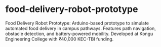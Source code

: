 # food-delivery-robot-prototype
 Food Delivery Robot Prototype: Arduino-based prototype to simulate automated food delivery in campus pathways. Features path navigation, obstacle detection, and battery-powered mobility. Developed at Kongu Engineering College with ₹40,000 KEC-TBI funding.
